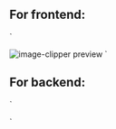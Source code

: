 
## For frontend:
`
<!DOCTYPE html>
<html>
<head>
	<meta charset="utf-8">
	<meta name="viewport" content="width=device-width, initial-scale=1">
	<title>Image Cropper</title>
</head>
<body>
  <!-- <a href="" download></a> -->
  <img id="preview" alt="image-clipper preview">
  <script src="./image-clipper.js"></script>
  <script src="./parameters.js"></script>
  <script>
    var downloadLink = document.createElement("a");
    document.body.appendChild(downloadLink);
    downloadLink.download = "cropped.jpg";
    var preview = document.getElementById('preview');
    imageClipper(imgSrc, function() {
        this.crop(x, y, cropWidth, cropHeight)  
        .toDataURL(function(dataUrl) {
            preview.src = dataUrl;
            downloadLink.href = dataUrl;
        });
    downloadLink.click();
});
  </script>
</body>
</html>
`


## For backend: 
`
<script>

var Clipper = require('image-clipper');

Clipper('/path/to/image.jpg', function() {
    this.crop(20, 20, 100, 100)
    .resize(50, 50)
    .quality(80)
    .toFile('/path/to/result.jpg', function() {
   });
   
});

</script>
`